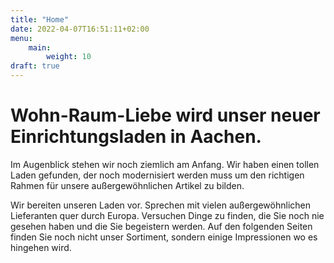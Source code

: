 ```yaml
---
title: "Home"
date: 2022-04-07T16:51:11+02:00
menu:
    main:
        weight: 10
draft: true
---
```


# Wohn-Raum-Liebe wird unser neuer Einrichtungsladen in Aachen.

Im Augenblick stehen wir noch ziemlich am Anfang. Wir haben einen tollen Laden
gefunden, der noch modernisiert werden muss um den richtigen Rahmen für unsere
außergewöhnlichen Artikel zu bilden.

Wir bereiten unseren Laden vor. Sprechen mit vielen außergewöhnlichen Lieferanten
quer durch Europa. Versuchen Dinge zu finden, die Sie noch nie gesehen haben und
die Sie begeistern werden. Auf den folgenden Seiten finden Sie noch nicht unser
Sortiment, sondern einige Impressionen wo es hingehen wird.
